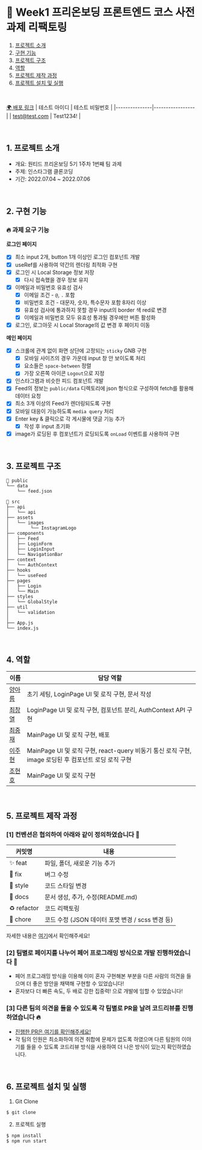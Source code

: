 # 💊 Week1 프리온보딩 프론트엔드 코스 사전과제 리팩토링

1. [프로젝트 소개](#1-프로젝트-소개)
2. [구현 기능](#2-구현-기능)
3. [프로젝트 구조](#3-프로젝트-구조)
4. [역할](#4-역할)
5. [프로젝트 제작 과정](#5-프로젝트-제작-과정)
6. [프로젝트 설치 및 실행](#6-프로젝트-설치-및-실행)

<br/>

[🌍 배포 링크](https://running-sheep-instagram.netlify.app/)
| 테스트 아이디 | 테스트 비밀번호 |
|---------------|-----------------|
| test@test.com | Test1234!       |

<br />

## 1. 프로젝트 소개
- 개요: 원티드 프리온보딩 5기 1주차 1번째 팀 과제
- 주제: 인스타그램 클론코딩
- 기간: 2022.07.04 ~ 2022.07.06

<br />

## 2. 구현 기능
### 🔥 과제 요구 기능
**로그인 페이지**   
- [x] 최소 input 2개, button 1개 이상인 로그인 컴포넌트 개발
- [x] useRef를 사용하여 약간의 렌더링 최적화 구현
- [x] 로그인 시 Local Storage 정보 저장
  - [x] 다시 접속했을 경우 정보 유지
- [x] 이메일과 비밀번호 유효성 검사
  - [x] 이메일 조건 - `@`, `.` 포함
  - [x] 비밀번호 조건 - 대문자, 숫자, 특수문자 포함 8자리 이상
  - [x] 유효성 검사에 통과하지 못할 경우 input의 border 색 red로 변경
  - [x] 이메일과 비밀번호 모두 유효성 통과될 경우에만 버튼 활성화
- [x] 로그인, 로그아웃 시 Local Storage의 값 변경 후 페이지 이동

**메인 페이지**   
- [x] 스크롤에 관계 없이 화면 상단에 고정되는 `sticky` GNB 구현
  - [x] 모바일 사이즈의 경우 가운데 input 창 안 보이도록 처리
  - [x] 요소들은 `space-between` 정렬
  - [x] 가장 오른쪽 아이콘 `Logout`으로 지정
- [x] 인스타그램과 비슷한 피드 컴포넌트 개발
- [x] Feed의 정보는 `public/data` 디렉토리에 json 형식으로 구성하여 fetch를 활용해 데이터 요청
- [x] 최소 3개 이상의 Feed가 렌더링되도록 구현
- [x] 모바일 대응이 가능하도록 `media query` 처리
- [x] Enter key & 클릭으로 각 게시물에 댓글 기능 추가
  - [x] 작성 후 input 초기화
- [x] image가 로딩된 후 컴포넌트가 로딩되도록 `onLoad` 이벤트를 사용하여 구현

<br />

## 3. 프로젝트 구조
```
📁 public
└── data
    └── feed.json

📁 src
├── api
│   └── api
├── assets
│   └── images
│        └── InstagramLogo
├── components
│   ├── Feed
│   ├── LoginForm
│   ├── LoginInput
│   └── NavigationBar
├── context
│   └── AuthContext
├── hooks
│   └── useFeed
├── pages
│   ├── Login
│   └── Main
├── styles
│   └── GlobalStyle
├── util
│   └── validation
│
├── App.js
└── index.js
```
<br />

## 4. 역할
| 이름                                       | 담당 역할                                                      |
|--------------------------------------------|----------------------------------------------------------------|
| [ 양아름 ](https://github.com/areumsheep)  | 초기 세팅, LoginPage UI 및 로직 구현, 문서 작성                |
| [ 최창열 ](https://github.com/pinkdumbbel) | LoginPage UI 및 로직 구현, 컴포넌트 분리, AuthContext API 구현 |
| [ 최중재 ](https://github.com/joong8812)   | MainPage UI 및 로직 구현, 배포                                       |
| [ 이주현 ](https://github.com/mael1657)    | MainPage UI 및 로직 구현, react-query 비동기 통신 로직 구현, image 로딩된 후 컴포넌트 로딩 로직 구현         |
| [ 조현호 ](https://github.com/hajun2)      | MainPage UI 및 로직 구현                                       |
<br />

## 5. 프로젝트 제작 과정

### [1] 컨벤션은 협의하여 아래와 같이 정의하였습니다 🥳
| 커밋명      | 내용                                             |
| ----------- | ------------------------------------------------ |
| ✨ feat     | 파일, 폴더, 새로운 기능 추가                     |
| 🐛 fix      | 버그 수정                                        |
| 💄 style    | 코드 스타일 변경                                 |
| 📝 docs     | 문서 생성, 추가, 수정(README.md)                 |
| ♻️ refactor | 코드 리팩토링                                    |
| 💩 chore   | 코드 수정 (JSON 데이터 포맷 변경 / scss 변경 등) |

자세한 내용은 [여기](https://github.com/wanted-running-sheep/wanted-pre-onboarding-fe/issues/1)에서 확인해주세요!

### [2] 팀별로 페이지를 나누어 페어 프로그래밍 방식으로 개발 진행하였습니다 🏃
- 페어 프로그래밍 방식을 이용해 이미 혼자 구현해본 부분을 다른 사람의 의견을 들으며 더 좋은 방안을 채택해 구현할 수 있었습니다!
- 혼자보다 더 빠른 속도, 두 배로 강한 집중력! 으로 개발에 임할 수 있었습니다!

### [3] 다른 팀의 의견을 들을 수 있도록 각 팀별로 PR을 날려 코드리뷰를 진행하였습니다 🔥
- [진행한 PR은 여기를 확인해주세요!](https://github.com/wanted-running-sheep/wanted-pre-onboarding-fe/pulls?q=is%3Apr+is%3Aclosed)
- 각 팀의 인원은 최소화하여 의견 취합에 문제가 없도록 하였으며 다른 팀원의 이야기를 들을 수 있도록 코드리뷰 방식을 사용하여 더 나은 방식이 있는지 확인하였습니다.

<br/>

## 6. 프로젝트 설치 및 실행
1. Git Clone
```command
$ git clone
```

2. 프로젝트 실행
```command
$ npm install
$ npm run start
```
